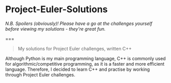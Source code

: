 # Project-Euler-Solutions 

*N.B. Spoilers (obviously)! Please have a go at the challenges yourself before viewing my solutions - they're great fun.*

===

> My solutions for Project Euler challenges, written C++

Although Python is my main programming language, C++ is commonly used for algorithmic/competitive programming, as it is a faster and more efficient language. Therefore, I decided to learn C++ and practise by working through Project Euler challenges.